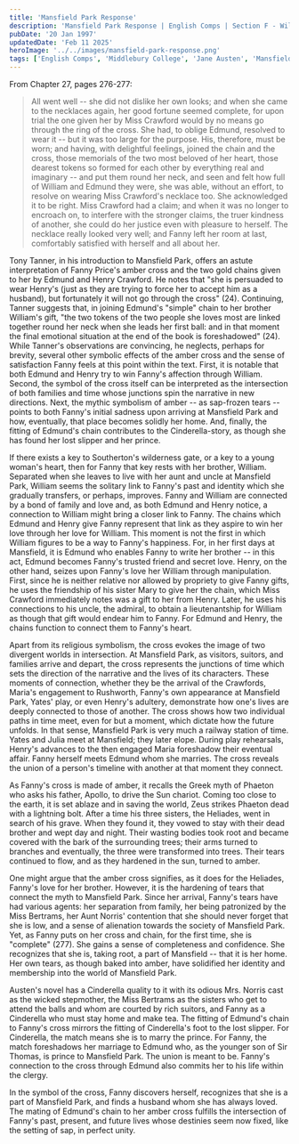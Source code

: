 ```yaml
---
title: 'Mansfield Park Response'
description: 'Mansfield Park Response | English Comps | Section F - Wilders | 20 January 1997'
pubDate: '20 Jan 1997'
updatedDate: 'Feb 11 2025'
heroImage: '../../images/mansfield-park-response.png'
tags: ['English Comps', 'Middlebury College', 'Jane Austen', 'Mansfield Park']
---
```


From Chapter 27, pages 276-277:

> All went well -- she did not dislike her own looks; and when she came to the necklaces again, her good fortune seemed complete, for upon trial the one given her by Miss Crawford would by no means go through the ring of the cross. She had, to oblige Edmund, resolved to wear it -- but it was too large for the purpose. His, therefore, must be worn; and having, with delightful feelings, joined the chain and the cross, those memorials of the two most beloved of her heart, those dearest tokens so formed for each other by everything real and imaginary -- and put them round her neck, and seen and felt how full of William and Edmund they were, she was able, without an effort, to resolve on wearing Miss Crawford's necklace too. She acknowledged it to be right. Miss Crawford had a claim; and when it was no longer to encroach on, to interfere with the stronger claims, the truer kindness of another, she could do her justice even with pleasure to herself. The necklace really looked very well; and Fanny left her room at last, comfortably satisfied with herself and all about her.

Tony Tanner, in his introduction to Mansfield Park, offers an astute interpretation of Fanny Price's amber cross and the two gold chains given to her by Edmund and Henry Crawford. He notes that "she is persuaded to wear Henry's (just as they are trying to force her to accept him as a husband), but fortunately it will not go through the cross" (24). Continuing, Tanner suggests that, in joining Edmund's "simple" chain to her brother William's gift, "the two tokens of the two people she loves most are linked together round her neck when she leads her first ball: and in that moment the final emotional situation at the end of the book is foreshadowed" (24). While Tanner's observations are convincing, he neglects, perhaps for brevity, several other symbolic effects of the amber cross and the sense of satisfaction Fanny feels at this point within the text. First, it is notable that both Edmund and Henry try to win Fanny's affection through William. Second, the symbol of the cross itself can be interpreted as the intersection of both families and time whose junctions spin the narrative in new directions. Next, the mythic symbolism of amber -- as sap-frozen tears -- points to both Fanny's initial sadness upon arriving at Mansfield Park and how, eventually, that place becomes solidly her home. And, finally, the fitting of Edmund's chain contributes to the Cinderella-story, as though she has found her lost slipper and her prince.

If there exists a key to Southerton's wilderness gate, or a key to a young woman's heart, then for Fanny that key rests with her brother, William. Separated when she leaves to live with her aunt and uncle at Mansfield Park, William seems the solitary link to Fanny's past and identity which she gradually transfers, or perhaps, improves. Fanny and William are connected by a bond of family and love and, as both Edmund and Henry notice, a connection to William might bring a closer link to Fanny. The chains which Edmund and Henry give Fanny represent that link as they aspire to win her love through her love for William. This moment is not the first in which William figures to be a way to Fanny's happiness. For, in her first days at Mansfield, it is Edmund who enables Fanny to write her brother -- in this act, Edmund becomes Fanny's trusted friend and secret love. Henry, on the other hand, seizes upon Fanny's love her William through manipulation. First, since he is neither relative nor allowed by propriety to give Fanny gifts, he uses the friendship of his sister Mary to give her the chain, which Miss Crawford immediately notes was a gift to her from Henry. Later, he uses his connections to his uncle, the admiral, to obtain a lieutenantship for William as though that gift would endear him to Fanny. For Edmund and Henry, the chains function to connect them to Fanny's heart.

Apart from its religious symbolism, the cross evokes the image of two divergent worlds in intersection. At Mansfield Park, as visitors, suitors, and families arrive and depart, the cross represents the junctions of time which sets the direction of the narrative and the lives of its characters. These moments of connection, whether they be the arrival of the Crawfords, Maria's engagement to Rushworth, Fanny's own appearance at Mansfield Park, Yates' play, or even Henry's adultery, demonstrate how one's lives are deeply connected to those of another. The cross shows how two individual paths in time meet, even for but a moment, which dictate how the future unfolds. In that sense, Mansfield Park is very much a railway station of time. Yates and Julia meet at Mansfield; they later elope. During play rehearsals, Henry's advances to the then engaged Maria foreshadow their eventual affair. Fanny herself meets Edmund whom she marries. The cross reveals the union of a person's timeline with another at that moment they connect.

As Fanny's cross is made of amber, it recalls the Greek myth of Phaeton who asks his father, Apollo, to drive the Sun chariot. Coming too close to the earth, it is set ablaze and in saving the world, Zeus strikes Phaeton dead with a lightning bolt. After a time his three sisters, the Heliades, went in search of his grave. When they found it, they vowed to stay with their dead brother and wept day and night. Their wasting bodies took root and became covered with the bark of the surrounding trees; their arms turned to branches and eventually, the three were transformed into trees. Their tears continued to flow, and as they hardened in the sun, turned to amber.

One might argue that the amber cross signifies, as it does for the Heliades, Fanny's love for her brother. However, it is the hardening of tears that connect the myth to Mansfield Park. Since her arrival, Fanny's tears have had various agents: her separation from family, her being patronized by the Miss Bertrams, her Aunt Norris' contention that she should never forget that she is low, and a sense of alienation towards the society of Mansfield Park. Yet, as Fanny puts on her cross and chain, for the first time, she is "complete" (277). She gains a sense of completeness and confidence. She recognizes that she is, taking root, a part of Mansfield -- that it is her home. Her own tears, as though baked into amber, have solidified her identity and membership into the world of Mansfield Park.

Austen's novel has a Cinderella quality to it with its odious Mrs. Norris cast as the wicked stepmother, the Miss Bertrams as the sisters who get to attend the balls and whom are courted by rich suitors, and Fanny as a Cinderella who must stay home and make tea. The fitting of Edmund's chain to Fanny's cross mirrors the fitting of Cinderella's foot to the lost slipper. For Cinderella, the match means she is to marry the prince. For Fanny, the match foreshadows her marriage to Edmund who, as the younger son of Sir Thomas, is prince to Mansfield Park. The union is meant to be. Fanny's connection to the cross through Edmund also commits her to his life within the clergy.

In the symbol of the cross, Fanny discovers herself, recognizes that she is a part of Mansfield Park, and finds a husband whom she has always loved. The mating of Edmund's chain to her amber cross fulfills the intersection of Fanny's past, present, and future lives whose destinies seem now fixed, like the setting of sap, in perfect unity.
